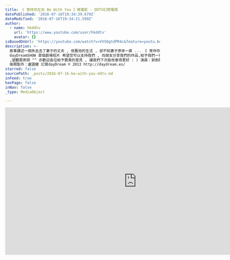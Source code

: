 ```yaml
---
title: 《 常伴你左右 Be With You 》微電影 - DDTV幻想電視
datePublished: '2016-07-16T19:34:39.679Z'
dateModified: '2016-07-16T19:34:21.599Z'
author:
  - name: hkddtv
    url: 'https://www.youtube.com/user/hkddtv'
    avatar: {}
isBasedOnUrl: 'https://youtube.com/watch?v=VVSOgtdPR4c&feature=youtu.be'
description: >-
  故事講述一個失去去了妻子的丈夫 , 依舊他的生活 , 卻不知妻子原來一直 ... 《 常伴你左右 Be With You 》為幻賞劇場
  dayDreamSHOW 首個劇場短片 希望您可以支持我們 , 向朋友分享我們的作品,給予我們一份支持 :D 這是我們第一次的新嘗試。或許很多不足之處
  ,望觀眾原諒 ^^ 亦歡迎各位給予寶貴的意見 , 讓我們下次能改善得更好 : ) 演員：郭劍熙，馮蒨彤 編劇：湯樂笙 攝影 , 導演 , 監製 ,
  後期製作：盧國健 幻賞dayDream © 2013 http://daydream.es/
starred: false
sourcePath: _posts/2016-07-16-be-with-you-ddtv.md
inFeed: true
hasPage: false
inNav: false
_type: MediaObject

---
```

<iframe src="https://cdn.embedly.com/widgets/media.html?src=https%3A%2F%2Fwww.youtube.com%2Fembed%2FVVSOgtdPR4c%3Ffeature%3Doembed&amp;url=http%3A%2F%2Fwww.youtube.com%2Fwatch%3Fv%3DVVSOgtdPR4c&amp;image=https%3A%2F%2Fi.ytimg.com%2Fvi%2FVVSOgtdPR4c%2Fhqdefault.jpg&amp;key=b7d04c9b404c499eba89ee7072e1c4f7&amp;type=text%2Fhtml&amp;schema=youtube" width="854" height="480" scrolling="no" frameborder="0" allowfullscreen="" style=""></iframe>